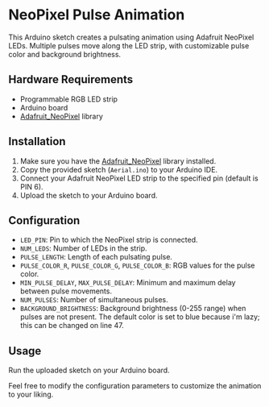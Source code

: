 # NeoPixel Pulse Animation

This Arduino sketch creates a pulsating animation using Adafruit NeoPixel LEDs. Multiple pulses move along the LED strip, with customizable pulse color and background brightness.

## Hardware Requirements

- Programmable RGB LED strip
- Arduino board
- [Adafruit_NeoPixel](https://github.com/adafruit/Adafruit_NeoPixel) library

## Installation

1. Make sure you have the [Adafruit_NeoPixel](https://github.com/adafruit/Adafruit_NeoPixel) library installed.
2. Copy the provided sketch (`Aerial.ino`) to your Arduino IDE.
3. Connect your Adafruit NeoPixel LED strip to the specified pin (default is PIN 6).
4. Upload the sketch to your Arduino board.

## Configuration

- `LED_PIN`: Pin to which the NeoPixel strip is connected.
- `NUM_LEDS`: Number of LEDs in the strip.
- `PULSE_LENGTH`: Length of each pulsating pulse.
- `PULSE_COLOR_R`, `PULSE_COLOR_G`, `PULSE_COLOR_B`: RGB values for the pulse color.
- `MIN_PULSE_DELAY`, `MAX_PULSE_DELAY`: Minimum and maximum delay between pulse movements.
- `NUM_PULSES`: Number of simultaneous pulses.
- `BACKGROUND_BRIGHTNESS`: Background brightness (0-255 range) when pulses are not present. The default color is set to blue because i'm lazy; this can be changed on line 47.

## Usage

Run the uploaded sketch on your Arduino board.

Feel free to modify the configuration parameters to customize the animation to your liking.

